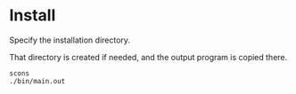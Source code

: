# Install

Specify the installation directory.

That directory is created if needed, and the output program is copied there.

    scons
    ./bin/main.out

